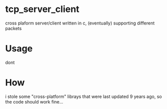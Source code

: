 # tcp_server_client
cross plaform server/client written in c, (eventually) supporting different packets

# Usage
dont

# How
i stole some "cross-platform" librays that were last updated 9 years ago, so the code should work fine...
